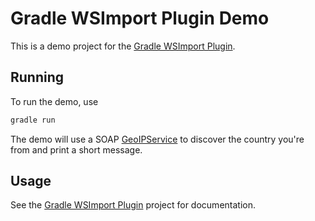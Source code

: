 Gradle WSImport Plugin Demo
===========================

This is a demo project for the [Gradle WSImport Plugin](https://github.com/jochenseeber/gradle-wsimport-plugin).

Running
-------

To run the demo, use

```bash
gradle run
```

The demo will use a SOAP [GeoIPService](http://www.webservicex.net/New/Home/ServiceDetail/64) to discover the country you're from and print a short message.

Usage
-----

See the [Gradle WSImport Plugin](https://github.com/jochenseeber/gradle-wsimport-plugin) project for documentation.